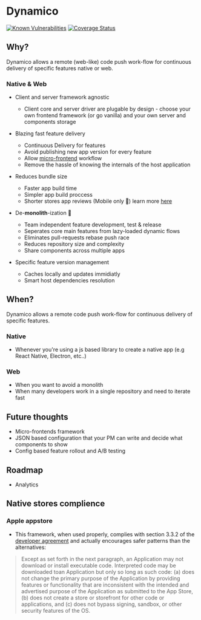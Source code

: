 # Dynamico
[![Known Vulnerabilities](https://snyk.io/test/github/soluto/dynamico/badge.svg)](https://snyk.io/test/github/soluto/dynamico) 
[![Coverage Status](https://coveralls.io/repos/github/Soluto/dynamico/badge.svg?branch=master)](https://coveralls.io/github/Soluto/dynamico?branch=master)

## Why?
Dynamico allows a remote (web-like) code push work-flow for continuous delivery of specific features native or web.
<!-- In the growing web of today, when frameworks are constantly changing and it seems hard to keep track of the new trends and -->

### Native & Web
- Client and server framework agnostic
    - Client core and server driver are plugable by design - choose your own frontend framework (or go vanilla) and your own server and components storage
 
- Blazing fast feature delivery
    - Continuous Delivery for features
    - Avoid publishing new app version for every feature
    - Allow [micro-frontend](https://micro-frontends.org/) workflow
    - Remove the hassle of knowing the internals of the host application
        
- Reduces bundle size
    - Faster app build time
    - Simpler app build proccess
    - Shorter stores app reviews (Mobile only :pray:) learn more [here](https://hackmd.io/-LtyFtvRShCCQlWb8wI4Dg?both#Native-stores-complience)

- De-**monolith**-ization 🤯
    - Team independent feature development, test & release
    - Seperates core main features from lazy-loaded dynamic flows
    - Eliminates pull-requests rebase push race
    - Reduces repository size and complexity 
    - Share components across multiple apps

- Specific feature version management
    - Caches locally and updates immidiatly
    - Smart host dependencies resolution


## When?
Dynamico allows a remote code push work-flow for continuous delivery of specific features.

### Native
- Whenever you're using a js based library to create a native app (e.g React Native, Electron, etc..)

### Web
- When you want to avoid a monolith
- When many developers work in a single repository and need to iterate fast

## Future thoughts
- Micro-frontends framework
- JSON based configuration that your PM can write and decide what components to show
- Config based feature rollout and A/B testing

## Roadmap
- Analytics

## Native stores complience

### Apple appstore
- This framework, when used properly, complies with section 3.3.2 of the [developer agreement](https://download.developer.apple.com/Documentation/License_Agreements__Apple_Developer_Program/Apple_Developer_Program_License_Agreement_20181019.pdf) and actually encourages safer patterns than the alternatives:
> Except as set forth in the next paragraph, an Application may not download or install executable code.  Interpreted code may be downloaded toan Application but only so long as such code: (a) does not change the primary purpose of the Application by providing features or functionality that are inconsistent with the intended and advertised purpose of the Application as submitted to the App Store, (b) does not create a store or storefront for other code or applications, and \(c\) does not bypass signing, sandbox, or other security features of the OS. 
